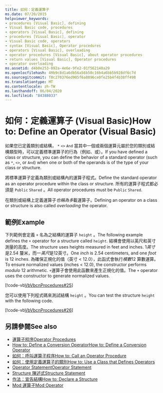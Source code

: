 ```yaml
---
title: 如何：定義運算子
ms.date: 07/20/2015
helpviewer_keywords:
- procedures [Visual Basic], defining
- Visual Basic code, procedures
- operators [Visual Basic], defining
- procedures [Visual Basic], operator
- Visual Basic code, operators
- syntax [Visual Basic], Operator procedures
- operators [Visual Basic], overloading
- operator procedures [Visual Basic], about operator procedures
- return values [Visual Basic], Operator procedures
- operator overloading
ms.assetid: d4b0e253-092a-4e6e-9fe2-01f562140a29
ms.openlocfilehash: 49b9c8d1a6db56a56b50c16b4a6bb5b928df6c7d
ms.sourcegitcommit: f8c270376ed905f6a8896ce0fe25b4f4b38ff498
ms.translationtype: MT
ms.contentlocale: zh-TW
ms.lasthandoff: 06/04/2020
ms.locfileid: "84388033"
---
```

# <a name="how-to-define-an-operator-visual-basic"></a><span data-ttu-id="0338a-102">如何：定義運算子 (Visual Basic)</span><span class="sxs-lookup"><span data-stu-id="0338a-102">How to: Define an Operator (Visual Basic)</span></span>
<span data-ttu-id="0338a-103">如果您已定義類別或結構， `*` `<>` `And` 當其中一個或兩個運算元屬於您的類別或結構類型時，可以定義標準運算子的行為（例如、或）。</span><span class="sxs-lookup"><span data-stu-id="0338a-103">If you have defined a class or structure, you can define the behavior of a standard operator (such as `*`, `<>`, or `And`) when one or both of the operands is of the type of your class or structure.</span></span>  
  
 <span data-ttu-id="0338a-104">將標準運算子定義為類別或結構內的運算子程式。</span><span class="sxs-lookup"><span data-stu-id="0338a-104">Define the standard operator as an operator procedure within the class or structure.</span></span> <span data-ttu-id="0338a-105">所有的運算子程式都必須是 `Public` `Shared` 。</span><span class="sxs-lookup"><span data-stu-id="0338a-105">All operator procedures must be `Public` `Shared`.</span></span>  
  
 <span data-ttu-id="0338a-106">在類別或結構上定義運算子*也稱為多*載運算子。</span><span class="sxs-lookup"><span data-stu-id="0338a-106">Defining an operator on a class or structure is also called *overloading* the operator.</span></span>  
  
## <a name="example"></a><span data-ttu-id="0338a-107">範例</span><span class="sxs-lookup"><span data-stu-id="0338a-107">Example</span></span>  
 <span data-ttu-id="0338a-108">下列範例會定義 `+` 名為之結構的運算子 `height` 。</span><span class="sxs-lookup"><span data-stu-id="0338a-108">The following example defines the `+` operator for a structure called `height`.</span></span> <span data-ttu-id="0338a-109">結構會使用以英尺和英寸測量的高度。</span><span class="sxs-lookup"><span data-stu-id="0338a-109">The structure uses heights measured in feet and inches.</span></span> <span data-ttu-id="0338a-110">1*英寸*是2.54 釐米，而一*英尺*是12英寸。</span><span class="sxs-lookup"><span data-stu-id="0338a-110">One *inch* is 2.54 centimeters, and one *foot* is 12 inches.</span></span> <span data-ttu-id="0338a-111">為確保正規化的值（英寸 < 12.0），此函式會執行*模數*12 算數運算。</span><span class="sxs-lookup"><span data-stu-id="0338a-111">To ensure normalized values (inches < 12.0), the constructor performs *modulo* 12 arithmetic.</span></span> <span data-ttu-id="0338a-112">`+`運算子會使用此函數來產生正規化的值。</span><span class="sxs-lookup"><span data-stu-id="0338a-112">The `+` operator uses the constructor to generate normalized values.</span></span>  
  
 [!code-vb[VbVbcnProcedures#25](~/samples/snippets/visualbasic/VS_Snippets_VBCSharp/VbVbcnProcedures/VB/Class1.vb#25)]  
  
 <span data-ttu-id="0338a-113">您可以使用下列程式碼來測試結構 `height` 。</span><span class="sxs-lookup"><span data-stu-id="0338a-113">You can test the structure `height` with the following code.</span></span>  
  
 [!code-vb[VbVbcnProcedures#26](~/samples/snippets/visualbasic/VS_Snippets_VBCSharp/VbVbcnProcedures/VB/Class1.vb#26)]  

## <a name="see-also"></a><span data-ttu-id="0338a-114">另請參閱</span><span class="sxs-lookup"><span data-stu-id="0338a-114">See also</span></span>

- [<span data-ttu-id="0338a-115">運算子程序</span><span class="sxs-lookup"><span data-stu-id="0338a-115">Operator Procedures</span></span>](./operator-procedures.md)
- [<span data-ttu-id="0338a-116">How to: Define a Conversion Operator</span><span class="sxs-lookup"><span data-stu-id="0338a-116">How to: Define a Conversion Operator</span></span>](./how-to-define-a-conversion-operator.md)
- [<span data-ttu-id="0338a-117">如何：呼叫運算子程序</span><span class="sxs-lookup"><span data-stu-id="0338a-117">How to: Call an Operator Procedure</span></span>](./how-to-call-an-operator-procedure.md)
- [<span data-ttu-id="0338a-118">如何：使用定義運算子的類別</span><span class="sxs-lookup"><span data-stu-id="0338a-118">How to: Use a Class that Defines Operators</span></span>](./how-to-use-a-class-that-defines-operators.md)
- [<span data-ttu-id="0338a-119">Operator Statement</span><span class="sxs-lookup"><span data-stu-id="0338a-119">Operator Statement</span></span>](../../../language-reference/statements/operator-statement.md)
- [<span data-ttu-id="0338a-120">Structure 陳述式</span><span class="sxs-lookup"><span data-stu-id="0338a-120">Structure Statement</span></span>](../../../language-reference/statements/structure-statement.md)
- [<span data-ttu-id="0338a-121">作法：宣告結構</span><span class="sxs-lookup"><span data-stu-id="0338a-121">How to: Declare a Structure</span></span>](../data-types/how-to-declare-a-structure.md)
- [<span data-ttu-id="0338a-122">Mod 運算子</span><span class="sxs-lookup"><span data-stu-id="0338a-122">Mod Operator</span></span>](../../../language-reference/operators/mod-operator.md)
